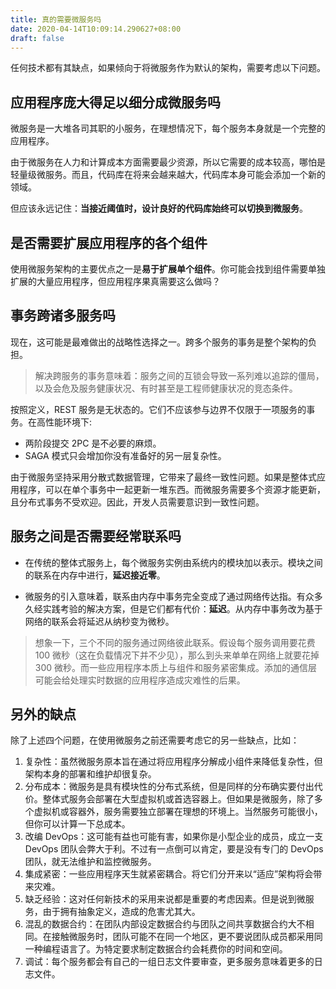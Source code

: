 ```yaml
---
title: 真的需要微服务吗
date: 2020-04-14T10:09:14.290627+08:00
draft: false
---
```


任何技术都有其缺点，如果倾向于将微服务作为默认的架构，需要考虑以下问题。

## 应用程序庞大得足以细分成微服务吗

微服务是⼀⼤堆各司其职的⼩服务，在理想情况下，每个服务本⾝就是⼀个完整的应⽤程序。

由于微服务在⼈⼒和计算成本⽅⾯需要最少资源，所以它需要的成本较⾼，哪怕是轻量级微服务。⽽且，代码库在将来会越来越⼤，代码库本⾝可能会添加⼀个新的领域。

但应该永远记住：**当接近阈值时，设计良好的代码库始终可以切换到微服务**。

## 是否需要扩展应⽤程序的各个组件

使⽤微服务架构的主要优点之⼀是**易于扩展单个组件**。你可能会找到组件需要单独扩展的⼤量应⽤程序，但应⽤程序果真需要这么做吗？

## 事务跨诸多服务吗

现在，这可能是最难做出的战略性选择之⼀。跨多个服务的事务是整个架构的负担。

> 解决跨服务的事务意味着：服务之间的互锁会导致⼀系列难以追踪的僵局，以及会危及服务健康状况、有时甚⾄是⼯程师健康状况的竞态条件。

按照定义，REST 服务是⽆状态的。它们不应该参与边界不仅限于⼀项服务的事务。在⾼性能环境下:

- 两阶段提交 2PC 是不必要的⿇烦。
- SAGA 模式只会增加你没有准备好的另⼀层复杂性。

由于微服务坚持采⽤分散式数据管理，它带来了最终⼀致性问题。如果是整体式应⽤程序，可以在单个事务中⼀起更新⼀堆东西。⽽微服务需要多个资源才能更新，且分布式事务不受欢迎。因此，开发⼈员需要意识到⼀致性问题。

## 服务之间是否需要经常联系吗

- 在传统的整体式服务上，每个微服务实例由系统内的模块加以表⽰。模块之间的联系在内存中进⾏，**延迟接近零**。

- 微服务的引⼊意味着，联系由内存中事务完全变成了通过⽹络传达指。有众多久经实践考验的解决⽅案，但是它们都有代价：**延迟**。从内存中事务改为基于⽹络的联系会将延迟从纳秒变为微秒。

> 想象⼀下，三个不同的服务通过⽹络彼此联系。假设每个服务调⽤要花费 100 微秒（这在负载情况下并不少⻅），那么到头来单单在⽹络上就要花掉300 微秒。⽽⼀些应⽤程序本质上与组件和服务紧密集成。添加的通信层可能会给处理实时数据的应⽤程序造成灾难性的后果。

## 另外的缺点

除了上述四个问题，在使⽤微服务之前还需要考虑它的另⼀些缺点，⽐如：

1. 复杂性：虽然微服务原本旨在通过将应⽤程序分解成⼩组件来降低复杂性，但架构本⾝的部署和维护却很复杂。
2. 分布成本：微服务是具有模块性的分布式系统，但是同样的分布确实要付出代价。整体式服务会部署在⼤型虚拟机或⾸选容器上。但如果是微服务，除了多个虚拟机或容器外，服务需要独⽴部署在理想的环境上。当然服务可能很⼩，但你可以计算⼀下总成本。
3. 改编 DevOps：这可能有益也可能有害，如果你是⼩型企业的成员，成⽴⼀⽀ DevOps 团队会弊⼤于利。不过有⼀点倒可以肯定，要是没有专⻔的 DevOps 团队，就⽆法维护和监控微服务。
4. 集成紧密：⼀些应⽤程序天⽣就紧密耦合。将它们分开来以“适应”架构将会带来灾难。
5. 缺乏经验：这对任何新技术的采⽤来说都是重要的考虑因素。但是说到微服务，由于拥有抽象定义，造成的危害尤其⼤。
6. 混乱的数据合约：在团队内部设定数据合约与团队之间共享数据合约⼤不相同。在接触微服务时，团队可能不在同⼀个地区，更不要说团队成员都采⽤同⼀种编程语⾔了。为特定要求制定数据合约会耗费你的时间和空间。
7. 调试：每个服务都会有⾃⼰的⼀组⽇志⽂件要审查，更多服务意味着更多的⽇志⽂件。
